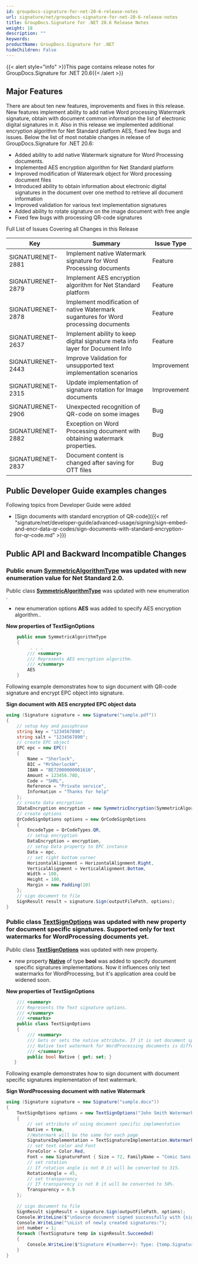 ```yaml
---
id: groupdocs-signature-for-net-20-6-release-notes
url: signature/net/groupdocs-signature-for-net-20-6-release-notes
title: GroupDocs.Signature for .NET 20.6 Release Notes
weight: 18
description: ""
keywords: 
productName: GroupDocs.Signature for .NET
hideChildren: False
---
```

{{< alert style="info" >}}This page contains release notes for GroupDocs.Signature for .NET 20.6{{< /alert >}}

## Major Features

There are about ten new features, improvements and fixes in this release. New features implement ability to add native Word processing Watermark signature, obtain with document common information the list of electronic digital signatures in it. Also in this release we implemented additional encryption algorithm for Net Standard platform AES, fixed few bugs and issues. Below the list of most notable changes in release of GroupDocs.Signature for .NET 20.6:

*   Added ability to add native Watermark signature for Word Processing documents.
*   Implemented AES encryption algorithm for Net Standard platform
*   Improved modification of Watermark object for Word processing document files
*   Introduced ability to obtain information about electronic digital signatures in the document over one method to retrieve all document information
*   Improved validation for various text implementation signatures
*   Added ability to rotate signature on the image document with free angle
*   Fixed few bugs with processing QR-code signatures  
      
Full List of Issues Covering all Changes in this Release

| Key | Summary | Issue Type |
| --- | --- | --- |
| SIGNATURENET-2881 | Implement native Watermark signature for Word Processing documents | Feature |
| SIGNATURENET-2879 | Implement AES encryption algorithm for Net Standard platform | Feature |
| SIGNATURENET-2878 | Implement modification of native Watermark sugantures for Word processing documents | Feature |
| SIGNATURENET-2637 | Implement ability to keep digital signature meta info layer for Document Info | Feature |
| SIGNATURENET-2443 | Improve Validation for unsupported text implementation scenarios | Improvement |
| SIGNATURENET-2315 | Update implementation of signature rotation for Image documents | Improvement |
| SIGNATURENET-2906 | Unexpected recognition of QR-code on some images | Bug |
| SIGNATURENET-2882 | Exception on Word Processing document with obtaining watermark properties. | Bug |
| SIGNATURENET-2837 | Document content is changed after saving for OTT files | Bug |

## Public Developer Guide examples changes
Following topics from Developer Guide were added
*   [Sign documents with standard encryption of QR-code]({{< ref "signature/net/developer-guide/advanced-usage/signing/sign-embed-and-encr-data-qr-codes/sign-documents-with-standard-encryption-for-qr-code.md" >}})

## Public API and Backward Incompatible Changes

### Public enum [SymmetricAlgorithmType](https://reference.groupdocs.com/signature/net/groupdocs.signature.domain.extensions/symmetricalgorithmtype) was updated with new enumeration value for Net Standard 2.0.

Public class **[SymmetricAlgorithmType](https://reference.groupdocs.com/signature/net/groupdocs.signature.domain.extensions/symmetricalgorithmtype)** was updated with new enumeration .

*   new enumeration options **AES** was added to specify AES encryption algorithm..

**New properties of TextSignOptions**

```csharp
    public enum SymmetricAlgorithmType
    {
         . . .
        /// <summary>
        /// Represents AES encryption algorithm.
        /// </summary>
        AES
    }
```

Following example demonstrates how to sign document with QR-code signature and encrypt EPC object into signature.

**Sign document with AES encrypted EPC object data**

```csharp
using (Signature signature = new Signature("sample.pdf"))
{
    // setup key and passphrase
    string key = "1234567890";
    string salt = "1234567890";
    // create EPC object
    EPC epc = new EPC()
    {
        Name = "Sherlock",
        BIC = "MrSherlockH",
        IBAN = "BE72000000001616",
        Amount = 123456.78D,
        Code = "SHRL",
        Reference = "Private service",
        Information = "Thanks for help"
    };
    // create data encryption
    IDataEncryption encryption = new SymmetricEncryption(SymmetricAlgorithmType.AES, key, salt);
    // create options
    QrCodeSignOptions options = new QrCodeSignOptions
    {
        EncodeType = QrCodeTypes.QR,
        // setup encryption
        DataEncryption = encryption,
        // setup Data property to EPC instance
        Data = epc,
        // set right bottom corner
        HorizontalAlignment = HorizontalAlignment.Right,
        VerticalAlignment = VerticalAlignment.Bottom,
        Width = 100,
        Height = 100,
        Margin = new Padding(10)
    };
    // sign document to file
    SignResult result = signature.Sign(outputFilePath, options);
}
```

### Public class [TextSignOptions](https://reference.groupdocs.com/signature/net/groupdocs.signature.options/textsignoptions) was updated with new property for document specific signatures. Supported only for text watermarks for WordProcessing documents yet.

Public class **[TextSignOptions](https://reference.groupdocs.com/signature/net/groupdocs.signature.options/textsignoptions)** was updated with new property.

*   new property **[Native](https://reference.groupdocs.com/signature/net/groupdocs.signature.options/textsignoptions/native)** of type **bool** was added to specify document specific signatures implementations. Now it influences only text watermarks for WordProcessing, but it's application area could be widened soon.

**New properties of TextSignOptions**

```csharp
    /// <summary>
    /// Represents the Text signature options.
    /// </summary>
    /// <remarks>
    public class TextSignOptions
    {
        /// <summary>
        /// Gets or sets the native attribute. If it is set document specific signatures could be used.
        /// Native text watermark for WordProcessing documents is different than regular, for example.
        /// </summary>
        public bool Native { get; set; }
   }
```

Following example demonstrates how to sign document with document specific signatures implementation of text watermark.

**Sign WordProcessing document with native Watermark**

```csharp
using (Signature signature = new Signature("sample.docx"))
{
    TextSignOptions options = new TextSignOptions("John Smith Watermark")
    {
        // set attribute of using document specific implementation
        Native = true,
        //Watermark will be the same for each page
        SignatureImplementation = TextSignatureImplementation.Watermark,
        // set text color and Font
        ForeColor = Color.Red,
        Font = new SignatureFont { Size = 72, FamilyName = "Comic Sans MS" },
        // set rotation
        // If rotation angle is not 0 it will be converted to 315.
        RotationAngle = 45,
        // set transparency
        // If transparency is not 0 it will be converted to 50%.
        Transparency = 0.9
    };
                
    // sign document to file
    SignResult signResult = signature.Sign(outputFilePath, options);
    Console.WriteLine($"\nSource document signed successfully with {signResult.Succeeded.Count} signature(s).\nFile saved at {outputFilePath}.");
    Console.WriteLine("\nList of newly created signatures:");
    int number = 1;
    foreach (TextSignature temp in signResult.Succeeded)
    {
        Console.WriteLine($"Signature #{number++}: Type: {temp.SignatureType} Id:{temp.SignatureId}, isNative: {temp.Native}");
    }
}
```
